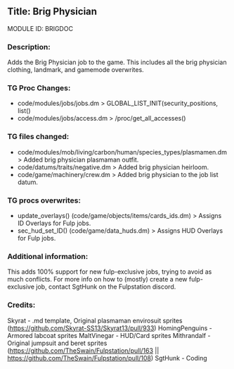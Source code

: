 ## Title: Brig Physician

MODULE ID: BRIGDOC

### Description:

Adds the Brig Physician job to the game. This includes all the brig physician clothing, landmark, and gamemode overwrites.

### TG Proc Changes:

- code/modules/jobs/jobs.dm > GLOBAL_LIST_INIT(security_positions, list()
- code/modules/jobs/access.dm > /proc/get_all_accesses()

### TG files changed:

- code/modules/mob/living/carbon/human/species_types/plasmamen.dm > Added brig physician plasmaman outfit.
- code/datums/traits/negative.dm > Added brig physician heirloom.
- code/game/machinery/crew.dm > Added brig physician to the job list datum.

### TG procs overwrites:

- update_overlays() (code/game/objects/items/cards_ids.dm) > Assigns ID Overlays for Fulp jobs.
- sec_hud_set_ID() (code/game/data_huds.dm) > Assigns HUD Overlays for Fulp jobs.

### Additional information:

This adds 100% support for new fulp-exclusive jobs, trying to avoid as much conflicts. For more info on how to (mostly) create a new fulp-exclusive job, contact SgtHunk on the Fulpstation discord.

### Credits:

Skyrat - .md template, Original plasmaman envirosuit sprites (https://github.com/Skyrat-SS13/Skyrat13/pull/933)
HomingPenguins - Armored labcoat sprites
MaltVinegar - HUD/Card sprites
Mithrandalf - Original jumpsuit and beret sprites (https://github.com/TheSwain/Fulpstation/pull/163 || https://github.com/TheSwain/Fulpstation/pull/108)
SgtHunk - Coding

